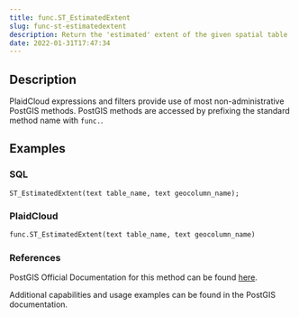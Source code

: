 ```yaml
---
title: func.ST_EstimatedExtent
slug: func-st-estimatedextent
description: Return the 'estimated' extent of the given spatial table
date: 2022-01-31T17:47:34
---
```



## Description


PlaidCloud expressions and filters provide use of most non-administrative PostGIS methods. PostGIS methods are accessed by prefixing the standard method name with `func.`.



## Examples


### SQL



```
ST_EstimatedExtent(text table_name, text geocolumn_name);
```


### PlaidCloud



```python
func.ST_EstimatedExtent(text table_name, text geocolumn_name)
```


### References


PostGIS Official Documentation for this method can be found [here](https://postgis.net/docs/manual-3.1/ST_EstimatedExtent.html).



Additional capabilities and usage examples can be found in the PostGIS documentation.

